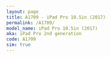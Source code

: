 ```yaml
---
layout: page
title: A1709 - iPad Pro 10.5in (2017)
permalink: /A1709/
model_name: iPad Pro 10.5in (2017)
aka: iPad Pro 2nd generation
code: A1709
sim: true
---
```

